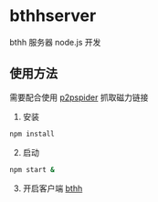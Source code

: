 # bthhserver

bthh 服务器 node.js 开发

## 使用方法

需要配合使用 [p2pspider](https://github.com/zhanjiaxia/p2pspider) 抓取磁力链接

1. 安装

```sh
npm install
```

2. 启动

```sh
npm start &
```

3. 开启客户端 [bthh](https://github.com/zhanjiaxia/bthhcli)
